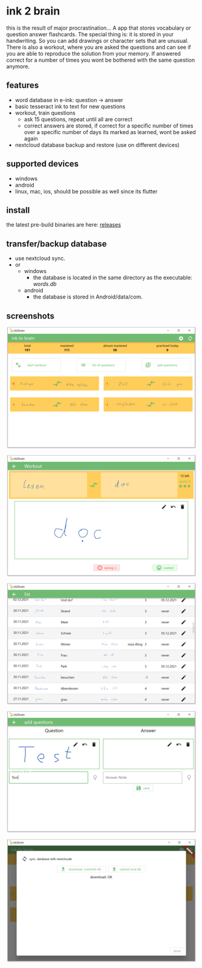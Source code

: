 # ink 2 brain

this is the result of major procrastination... A app that stores vocabulary or question answer flashcards. The special thing is: it is stored in your handwriting. So you can add drawings or character sets that are unusual. There is also a workout, where you are asked the questions and can see if you are able to reproduce the solution from your memory. If answered correct for a number of times you wont be bothered with the same question anymore.

## features

* word database in e-ink: question -> answer
* basic tesseract ink to text for new questions
* workout, train questions
  * ask 15 questions, repeat until all are correct
  * correct answers are stored, if correct for a specific number of times over a specific number of days its marked as learned, wont be asked again
* nextcloud database backup and restore (use on different devices)

## supported devices

* windows
* android
* linux, mac, ios, should be possible as well since its flutter

## install

the latest pre-build binaries are here: [releases](https://github.com/juri117/ink-to-brain/releases)


## transfer/backup database

* use nextcloud sync.
* or
  * windows
    * the database is located in the same directory as the executable: *words.db*
  * android
    * the database is stored in Android/data/com.

## screenshots

![](doc/img/../../docs/img/screen_home.png)

![](doc/img/../../docs/img/screen_workout.png)

![](doc/img/../../docs/img/screen_list.png)

![](doc/img/../../docs/img/screen_new_question.png)

![](doc/img/../../docs/img/screen_sync.png)

